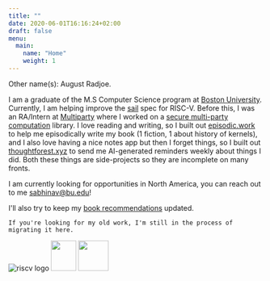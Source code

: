 ```yaml
---
title: ""
date: 2020-06-01T16:16:24+02:00
draft: false
menu:
  main:
    name: "Home"
    weight: 1
---
```


Other name(s): August Radjoe.


I am a graduate of the M.S Computer Science program at [Boston University](https://www.bu.edu/cs/). Currently, I am helping improve the [sail](https://www.cl.cam.ac.uk/~pes20/sail/) spec for RISC-V. Before this, I was an RA/Intern at [Multiparty](https://multiparty.org/) where I worked on a [secure multi-party computation](https://en.wikipedia.org/wiki/Secure_multi-party_computation) library. I love reading and writing, so I built out [episodic.work](https://episodic.work) to help me episodically write my book (1 fiction, 1 about history of kernels), and I also love having a nice notes app but then I forget things, so I built out [thoughtforest.xyz](https://thoughtforest.xyz) to send me AI-generated reminders weekly about things I did. Both these things are side-projects so they are incomplete on many fronts. 

I am currently looking for opportunities in North America, you can reach out to me [sabhinav@bu.edu](mailto:sabhinav@bu.edu)!


I'll also try to keep my [book recommendations](https://bookshelf.so/augustradjoe) updated.

`If you're looking for my old work, I'm still in the process of migrating it here.`

![riscv logo](https://upload.wikimedia.org/wikipedia/commons/thumb/9/9a/RISC-V-logo.svg/220px-RISC-V-logo.svg.png) <img src="https://sail.bu.edu/img/circle_sail.png" width="50" height="60"> <img src="https://upload.wikimedia.org/wikipedia/en/1/15/Boston_University_Terriers_logo.svg" height=60>